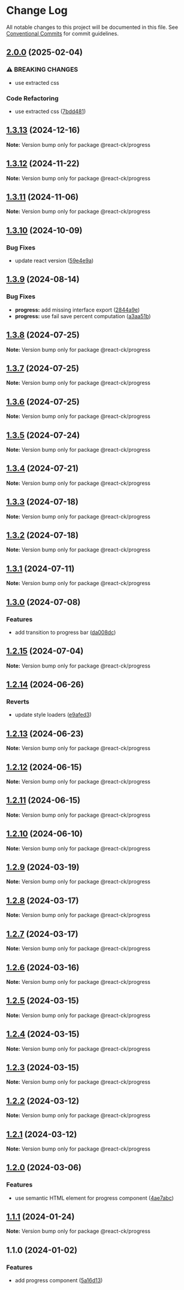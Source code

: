 # Change Log

All notable changes to this project will be documented in this file.
See [Conventional Commits](https://conventionalcommits.org) for commit guidelines.

## [2.0.0](https://github.com/abelflopes/react-ck/compare/@react-ck/progress@1.3.13...@react-ck/progress@2.0.0) (2025-02-04)


### ⚠ BREAKING CHANGES

* use extracted css

### Code Refactoring

* use extracted css ([7bdd481](https://github.com/abelflopes/react-ck/commit/7bdd4815db22cf6c848eb38ec4c0115cb1b7a710))



## [1.3.13](https://github.com/abelflopes/react-ck/compare/@react-ck/progress@1.3.12...@react-ck/progress@1.3.13) (2024-12-16)

**Note:** Version bump only for package @react-ck/progress





## [1.3.12](https://github.com/abelflopes/react-ck/compare/@react-ck/progress@1.3.11...@react-ck/progress@1.3.12) (2024-11-22)

**Note:** Version bump only for package @react-ck/progress





## [1.3.11](https://github.com/abelflopes/react-ck/compare/@react-ck/progress@1.3.10...@react-ck/progress@1.3.11) (2024-11-06)

**Note:** Version bump only for package @react-ck/progress





## [1.3.10](https://github.com/abelflopes/react-ck/compare/@react-ck/progress@1.3.9...@react-ck/progress@1.3.10) (2024-10-09)


### Bug Fixes

* update react version ([59e4e9a](https://github.com/abelflopes/react-ck/commit/59e4e9afa979d29efdc793f3441ed528971844ca))



## [1.3.9](https://github.com/abelflopes/react-ck/compare/@react-ck/progress@1.3.8...@react-ck/progress@1.3.9) (2024-08-14)


### Bug Fixes

* **progress:** add missing interface export ([2844a9e](https://github.com/abelflopes/react-ck/commit/2844a9e2b43cdac7f4c50672977a3bd4b8d6b0f3))
* **progress:** use fail save percent computation ([a3aa51b](https://github.com/abelflopes/react-ck/commit/a3aa51b95ebeed6bfc6b1ba90bb24205daf4cbf7))



## [1.3.8](https://github.com/abelflopes/react-ck/compare/@react-ck/progress@1.3.7...@react-ck/progress@1.3.8) (2024-07-25)

**Note:** Version bump only for package @react-ck/progress





## [1.3.7](https://github.com/abelflopes/react-ck/compare/@react-ck/progress@1.3.6...@react-ck/progress@1.3.7) (2024-07-25)

**Note:** Version bump only for package @react-ck/progress





## [1.3.6](https://github.com/abelflopes/react-ck/compare/@react-ck/progress@1.3.5...@react-ck/progress@1.3.6) (2024-07-25)

**Note:** Version bump only for package @react-ck/progress





## [1.3.5](https://github.com/abelflopes/react-ck/compare/@react-ck/progress@1.3.4...@react-ck/progress@1.3.5) (2024-07-24)

**Note:** Version bump only for package @react-ck/progress





## [1.3.4](https://github.com/abelflopes/react-ck/compare/@react-ck/progress@1.3.3...@react-ck/progress@1.3.4) (2024-07-21)

**Note:** Version bump only for package @react-ck/progress





## [1.3.3](https://github.com/abelflopes/react-ck/compare/@react-ck/progress@1.3.2...@react-ck/progress@1.3.3) (2024-07-18)

**Note:** Version bump only for package @react-ck/progress





## [1.3.2](https://github.com/abelflopes/react-ck/compare/@react-ck/progress@1.3.1...@react-ck/progress@1.3.2) (2024-07-18)

**Note:** Version bump only for package @react-ck/progress





## [1.3.1](https://github.com/abelflopes/react-ck/compare/@react-ck/progress@1.3.0...@react-ck/progress@1.3.1) (2024-07-11)

**Note:** Version bump only for package @react-ck/progress





## [1.3.0](https://github.com/abelflopes/react-ck/compare/@react-ck/progress@1.2.15...@react-ck/progress@1.3.0) (2024-07-08)


### Features

* add transition to progress bar ([da008dc](https://github.com/abelflopes/react-ck/commit/da008dc4c4930cd4a71060d7be45366153bb4ad3))



## [1.2.15](https://github.com/abelflopes/react-ck/compare/@react-ck/progress@1.2.14...@react-ck/progress@1.2.15) (2024-07-04)

**Note:** Version bump only for package @react-ck/progress





## [1.2.14](https://github.com/abelflopes/react-ck/compare/@react-ck/progress@1.2.13...@react-ck/progress@1.2.14) (2024-06-26)


### Reverts

* update style loaders ([e9afed3](https://github.com/abelflopes/react-ck/commit/e9afed309e7893e95b4b02cceb7e9636670740b8))



## [1.2.13](https://github.com/abelflopes/react-ck/compare/@react-ck/progress@1.2.12...@react-ck/progress@1.2.13) (2024-06-23)

**Note:** Version bump only for package @react-ck/progress





## [1.2.12](https://github.com/abelflopes/react-ck/compare/@react-ck/progress@1.2.11...@react-ck/progress@1.2.12) (2024-06-15)

**Note:** Version bump only for package @react-ck/progress





## [1.2.11](https://github.com/abelflopes/react-ck/compare/@react-ck/progress@1.2.10...@react-ck/progress@1.2.11) (2024-06-15)

**Note:** Version bump only for package @react-ck/progress





## [1.2.10](https://github.com/abelflopes/react-ck/compare/@react-ck/progress@1.2.9...@react-ck/progress@1.2.10) (2024-06-10)

**Note:** Version bump only for package @react-ck/progress





## [1.2.9](https://github.com/abelflopes/react-ck/compare/@react-ck/progress@1.2.8...@react-ck/progress@1.2.9) (2024-03-19)

**Note:** Version bump only for package @react-ck/progress





## [1.2.8](https://github.com/abelflopes/react-ck/compare/@react-ck/progress@1.2.7...@react-ck/progress@1.2.8) (2024-03-17)

**Note:** Version bump only for package @react-ck/progress





## [1.2.7](https://github.com/abelflopes/react-ck/compare/@react-ck/progress@1.2.6...@react-ck/progress@1.2.7) (2024-03-17)

**Note:** Version bump only for package @react-ck/progress





## [1.2.6](https://github.com/abelflopes/react-ck/compare/@react-ck/progress@1.2.5...@react-ck/progress@1.2.6) (2024-03-16)

**Note:** Version bump only for package @react-ck/progress





## [1.2.5](https://github.com/abelflopes/react-ck/compare/@react-ck/progress@1.2.4...@react-ck/progress@1.2.5) (2024-03-15)

**Note:** Version bump only for package @react-ck/progress





## [1.2.4](https://github.com/abelflopes/react-ck/compare/@react-ck/progress@1.2.3...@react-ck/progress@1.2.4) (2024-03-15)

**Note:** Version bump only for package @react-ck/progress





## [1.2.3](https://github.com/abelflopes/react-ck/compare/@react-ck/progress@1.2.2...@react-ck/progress@1.2.3) (2024-03-15)

**Note:** Version bump only for package @react-ck/progress





## [1.2.2](https://github.com/abelflopes/react-ck/compare/@react-ck/progress@1.2.1...@react-ck/progress@1.2.2) (2024-03-12)

**Note:** Version bump only for package @react-ck/progress





## [1.2.1](https://github.com/abelflopes/react-ck/compare/@react-ck/progress@1.2.0...@react-ck/progress@1.2.1) (2024-03-12)

**Note:** Version bump only for package @react-ck/progress





## [1.2.0](https://github.com/abelflopes/react-ck/compare/@react-ck/progress@1.1.1...@react-ck/progress@1.2.0) (2024-03-06)


### Features

* use semantic HTML element for progress component ([4ae7abc](https://github.com/abelflopes/react-ck/commit/4ae7abcb202e6a3fd21a359c7a2fc326f4224cfd))



## [1.1.1](https://github.com/abelflopes/react-ck/compare/@react-ck/progress@1.1.0...@react-ck/progress@1.1.1) (2024-01-24)

**Note:** Version bump only for package @react-ck/progress





## 1.1.0 (2024-01-02)


### Features

* add progress component ([5a16d13](https://github.com/abelflopes/react-ck/commit/5a16d1325b71616cc7e24973e76ada26ce58720d))
